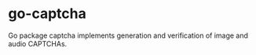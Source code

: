 # go-captcha
Go package captcha implements generation and verification of image and audio CAPTCHAs.
